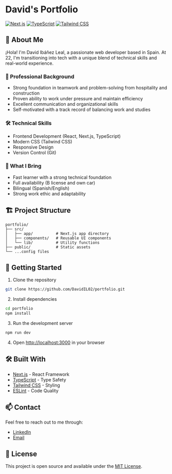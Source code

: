 # David's Portfolio

[![Next.js](https://img.shields.io/badge/Next.js-000000?style=for-the-badge&logo=next.js&logoColor=white)](https://nextjs.org/)
[![TypeScript](https://img.shields.io/badge/TypeScript-007ACC?style=for-the-badge&logo=typescript&logoColor=white)](https://www.typescriptlang.org/)
[![Tailwind CSS](https://img.shields.io/badge/Tailwind_CSS-38B2AC?style=for-the-badge&logo=tailwind-css&logoColor=white)](https://tailwindcss.com/)

## 🚀 About Me

¡Hola! I'm David Ibáñez Leal, a passionate web developer based in Spain. At 22, I'm transitioning into tech with a unique blend of technical skills and real-world experience.

### 💼 Professional Background
- Strong foundation in teamwork and problem-solving from hospitality and construction
- Proven ability to work under pressure and maintain efficiency
- Excellent communication and organizational skills
- Self-motivated with a track record of balancing work and studies

### 🛠️ Technical Skills
- Frontend Development (React, Next.js, TypeScript)
- Modern CSS (Tailwind CSS)
- Responsive Design
- Version Control (Git)

### 🎯 What I Bring
- Fast learner with a strong technical foundation
- Full availability (B license and own car)
- Bilingual (Spanish/English)
- Strong work ethic and adaptability

## 🏗️ Project Structure

```
portfolio/
├── src/
│   ├── app/          # Next.js app directory
│   ├── components/   # Reusable UI components
│   └── lib/          # Utility functions
├── public/           # Static assets
└── ...config files
```

## 🚀 Getting Started

1. Clone the repository
```bash
git clone https://github.com/DavidIL02/portfolio.git
```

2. Install dependencies
```bash
cd portfolio
npm install
```

3. Run the development server
```bash
npm run dev
```

4. Open [http://localhost:3000](http://localhost:3000) in your browser

## 🛠️ Built With

- [Next.js](https://nextjs.org/) - React Framework
- [TypeScript](https://www.typescriptlang.org/) - Type Safety
- [Tailwind CSS](https://tailwindcss.com/) - Styling
- [ESLint](https://eslint.org/) - Code Quality

## 📫 Contact

Feel free to reach out to me through:
- [LinkedIn](https://www.linkedin.com/in/david-josué-ibáñez-leal-710122302/)
- [Email](mailto:davidbackk02@gmail.com)

## 📝 License

This project is open source and available under the [MIT License](LICENSE). 